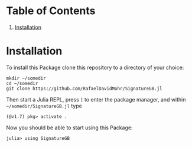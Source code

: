 
# Table of Contents

1.  [Installation](#orgf980c69)



<a id="orgf980c69"></a>

# Installation

To install this Package clone this repository to a directory of your choice:

    mkdir ~/somedir
    cd ~/somedir
    git clone https://github.com/RafaelDavidMohr/SignatureGB.jl

Then start a Julia REPL, press `]` to enter the package manager, and within `~/somedir/SignatureGB.jl` type

    (@v1.7) pkg> activate .

Now you should be able to start using this Package:

    julia> using SignatureGB

